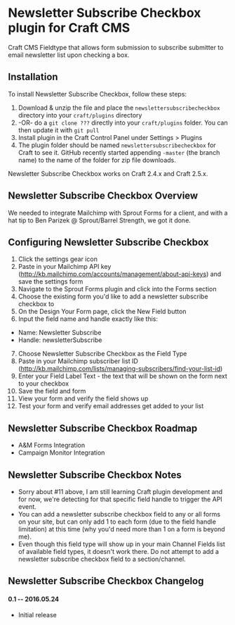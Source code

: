 # Newsletter Subscribe Checkbox plugin for Craft CMS

Craft CMS Fieldtype that allows form submission to subscribe submitter to email newsletter list upon checking a box.

## Installation

To install Newsletter Subscribe Checkbox, follow these steps:

1. Download & unzip the file and place the `newslettersubscribecheckbox` directory into your `craft/plugins` directory
2.  -OR- do a `git clone ???` directly into your `craft/plugins` folder.  You can then update it with `git pull`
3. Install plugin in the Craft Control Panel under Settings > Plugins
4. The plugin folder should be named `newslettersubscribecheckbox` for Craft to see it.  GitHub recently started appending `-master` (the branch name) to the name of the folder for zip file downloads.

Newsletter Subscribe Checkbox works on Craft 2.4.x and Craft 2.5.x.

## Newsletter Subscribe Checkbox Overview

We needed to integrate Mailchimp with Sprout Forms for a client, and with a hat tip to Ben Parizek @ Sprout/Barrel Strength, we got it done.

## Configuring Newsletter Subscribe Checkbox

1. Click the settings gear icon
2. Paste in your Mailchimp API key (http://kb.mailchimp.com/accounts/management/about-api-keys) and save the settings form
3. Navigate to the Sprout Forms plugin and click into the Forms section
4. Choose the existing form you'd like to add a newsletter subscribe checkbox to
5. On the Design Your Form page, click the New Field button
6. Input the field name and handle exactly like this: 
  * Name: Newsletter Subscribe
  * Handle: newsletterSubscribe
7. Choose Newsletter Subscribe Checkbox as the Field Type
8. Paste in your Mailchimp subscriber list ID (http://kb.mailchimp.com/lists/managing-subscribers/find-your-list-id)
9. Enter your Field Label Text - the text that will be shown on the form next to your checkbox
10. Save the field and form
11. View your form and verify the field shows up
12. Test your form and verify email addresses get added to your list

## Newsletter Subscribe Checkbox Roadmap

- A&M Forms Integration
- Campaign Monitor Integration

## Newsletter Subscribe Checkbox Notes

- Sorry about #11 above, I am still learning Craft plugin development and for now, we're detecting for that specific field handle to trigger the API event.
- You can add a newsletter subscribe checkbox field to any or all forms on your site, but can only add 1 to each form (due to the field handle limitation) at this time (why you'd need more than 1 on a form is beyond me).
- Even though this field type will show up in your main Channel Fields list of available field types, it doesn't work there. Do not attempt to add a newsletter subscribe checkbox field to a section/channel.

## Newsletter Subscribe Checkbox Changelog

#### 0.1 -- 2016.05.24

* Initial release